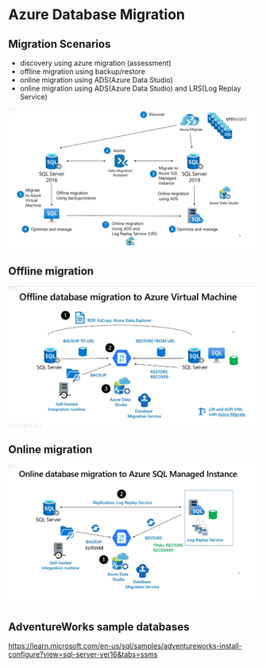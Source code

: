 # Azure Database Migration

## Migration Scenarios
- discovery using azure migration (assessment)
- offline migration using backup/restore
- online migration using ADS(Azure Data Studio)
- online migration using ADS(Azure Data Studio) and LRS(Log Replay Service)

![img](./docs/migration_scenarios.png)

## Offline migration
![img](./docs/offline_to_azurevm.png)

## Online migration
![img](./docs/online_migration_to_managed_instance.png)

## AdventureWorks sample databases
https://learn.microsoft.com/en-us/sql/samples/adventureworks-install-configure?view=sql-server-ver16&tabs=ssms

